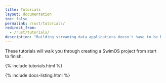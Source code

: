 ```yaml
---
title: Tutorials
layout: documentation
toc: false
permalink: /rust/tutorials/
redirect_from:
  - /rust/tutorials/
description: "Building streaming data applications doesn't have to be hard. Learn how to use SwimOS's stateful back-end & real time front-end to bring your data to life."
---
```


These tutorials will walk you through creating a SwimOS project from start to finish.

{% include tutorials.html %}

{% include docs-listing.html %}
